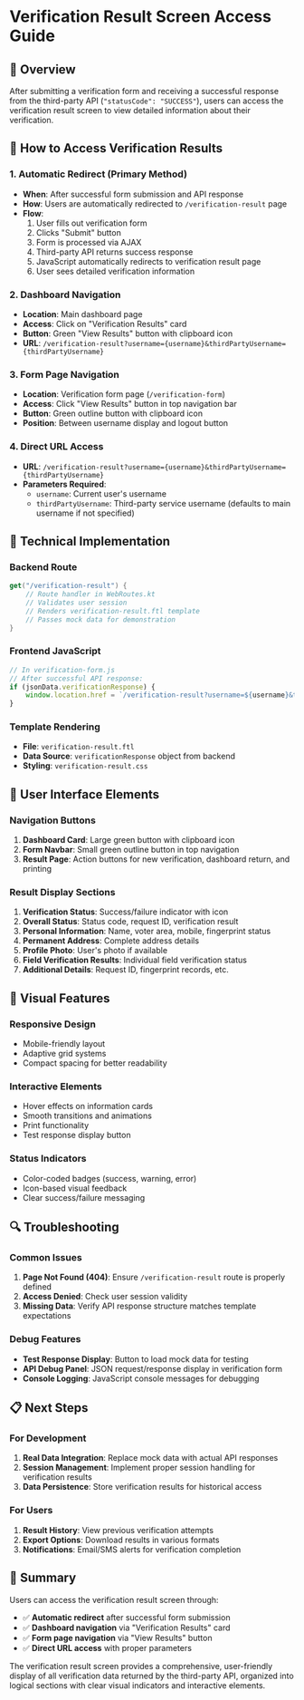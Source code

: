 # Verification Result Screen Access Guide

## 🎯 **Overview**

After submitting a verification form and receiving a successful response from the third-party API (`"statusCode": "SUCCESS"`), users can access the verification result screen to view detailed information about their verification.

## 🚀 **How to Access Verification Results**

### **1. Automatic Redirect (Primary Method)**
- **When**: After successful form submission and API response
- **How**: Users are automatically redirected to `/verification-result` page
- **Flow**: 
  1. User fills out verification form
  2. Clicks "Submit" button
  3. Form is processed via AJAX
  4. Third-party API returns success response
  5. JavaScript automatically redirects to verification result page
  6. User sees detailed verification information

### **2. Dashboard Navigation**
- **Location**: Main dashboard page
- **Access**: Click on "Verification Results" card
- **Button**: Green "View Results" button with clipboard icon
- **URL**: `/verification-result?username={username}&thirdPartyUsername={thirdPartyUsername}`

### **3. Form Page Navigation**
- **Location**: Verification form page (`/verification-form`)
- **Access**: Click "View Results" button in top navigation bar
- **Button**: Green outline button with clipboard icon
- **Position**: Between username display and logout button

### **4. Direct URL Access**
- **URL**: `/verification-result?username={username}&thirdPartyUsername={thirdPartyUsername}`
- **Parameters Required**:
  - `username`: Current user's username
  - `thirdPartyUsername`: Third-party service username (defaults to main username if not specified)

## 🔧 **Technical Implementation**

### **Backend Route**
```kotlin
get("/verification-result") {
    // Route handler in WebRoutes.kt
    // Validates user session
    // Renders verification-result.ftl template
    // Passes mock data for demonstration
}
```

### **Frontend JavaScript**
```javascript
// In verification-form.js
// After successful API response:
if (jsonData.verificationResponse) {
    window.location.href = `/verification-result?username=${username}&thirdPartyUsername=${formData.get('thirdPartyUsername')}`;
}
```

### **Template Rendering**
- **File**: `verification-result.ftl`
- **Data Source**: `verificationResponse` object from backend
- **Styling**: `verification-result.css`

## 📱 **User Interface Elements**

### **Navigation Buttons**
1. **Dashboard Card**: Large green button with clipboard icon
2. **Form Navbar**: Small green outline button in top navigation
3. **Result Page**: Action buttons for new verification, dashboard return, and printing

### **Result Display Sections**
1. **Verification Status**: Success/failure indicator with icon
2. **Overall Status**: Status code, request ID, verification result
3. **Personal Information**: Name, voter area, mobile, fingerprint status
4. **Permanent Address**: Complete address details
5. **Profile Photo**: User's photo if available
6. **Field Verification Results**: Individual field verification status
7. **Additional Details**: Request ID, fingerprint records, etc.

## 🎨 **Visual Features**

### **Responsive Design**
- Mobile-friendly layout
- Adaptive grid systems
- Compact spacing for better readability

### **Interactive Elements**
- Hover effects on information cards
- Smooth transitions and animations
- Print functionality
- Test response display button

### **Status Indicators**
- Color-coded badges (success, warning, error)
- Icon-based visual feedback
- Clear success/failure messaging

## 🔍 **Troubleshooting**

### **Common Issues**
1. **Page Not Found (404)**: Ensure `/verification-result` route is properly defined
2. **Access Denied**: Check user session validity
3. **Missing Data**: Verify API response structure matches template expectations

### **Debug Features**
- **Test Response Display**: Button to load mock data for testing
- **API Debug Panel**: JSON request/response display in verification form
- **Console Logging**: JavaScript console messages for debugging

## 📋 **Next Steps**

### **For Development**
1. **Real Data Integration**: Replace mock data with actual API responses
2. **Session Management**: Implement proper session handling for verification results
3. **Data Persistence**: Store verification results for historical access

### **For Users**
1. **Result History**: View previous verification attempts
2. **Export Options**: Download results in various formats
3. **Notifications**: Email/SMS alerts for verification completion

## 🎯 **Summary**

Users can access the verification result screen through:
- ✅ **Automatic redirect** after successful form submission
- ✅ **Dashboard navigation** via "Verification Results" card
- ✅ **Form page navigation** via "View Results" button
- ✅ **Direct URL access** with proper parameters

The verification result screen provides a comprehensive, user-friendly display of all verification data returned by the third-party API, organized into logical sections with clear visual indicators and interactive elements.
